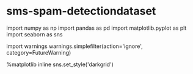 # sms-spam-detectiondataset
import numpy as np
import pandas as pd
import matplotlib.pyplot as plt
import seaborn as sns

import warnings
warnings.simplefilter(action='ignore', category=FutureWarning)

%matplotlib inline
sns.set_style('darkgrid')
